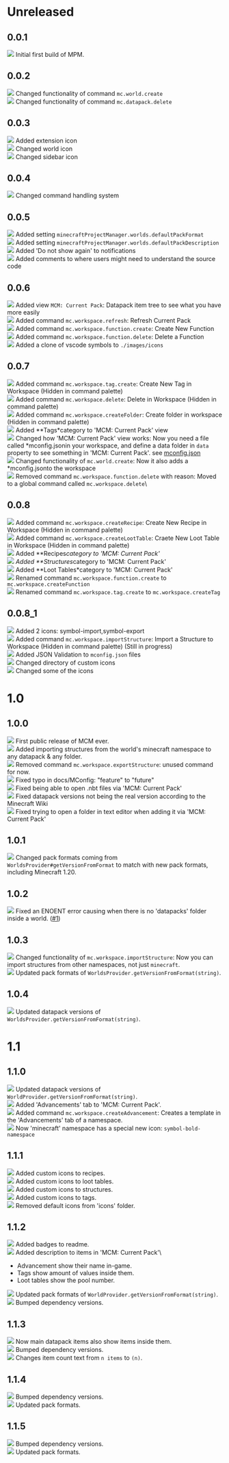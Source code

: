 # Unreleased

## 0.0.1
![](https://raw.githubusercontent.com/efekos/efekos/main/icons/symbol-dot.png) Initial first build of MPM.

## 0.0.2

![](https://raw.githubusercontent.com/efekos/efekos/main/icons/symbol-change.png) Changed functionality of command `mc.world.create`\
![](https://raw.githubusercontent.com/efekos/efekos/main/icons/symbol-change.png) Changed functionality of command `mc.datapack.delete`

## 0.0.3

![](https://raw.githubusercontent.com/efekos/efekos/main/icons/symbol-plus.png) Added extension icon\
![](https://raw.githubusercontent.com/efekos/efekos/main/icons/symbol-change.png) Changed world icon\
![](https://raw.githubusercontent.com/efekos/efekos/main/icons/symbol-change.png) Changed sidebar icon

## 0.0.4

![](https://raw.githubusercontent.com/efekos/efekos/main/icons/symbol-change.png) Changed command handling system

## 0.0.5

![](https://raw.githubusercontent.com/efekos/efekos/main/icons/symbol-plus.png) Added setting `minecraftProjectManager.worlds.defaultPackFormat`\
![](https://raw.githubusercontent.com/efekos/efekos/main/icons/symbol-plus.png) Added setting `minecraftProjectManager.worlds.defaultPackDescription`\
![](https://raw.githubusercontent.com/efekos/efekos/main/icons/symbol-plus.png) Added 'Do not show again' to notifications\
![](https://raw.githubusercontent.com/efekos/efekos/main/icons/symbol-plus.png) Added comments to where users might need to understand the source code 

## 0.0.6

![](https://raw.githubusercontent.com/efekos/efekos/main/icons/symbol-plus.png) Added view `MCM: Current Pack`: Datapack item tree to see what you have more easily\
![](https://raw.githubusercontent.com/efekos/efekos/main/icons/symbol-plus.png) Added command `mc.workspace.refresh`: Refresh Current Pack\
![](https://raw.githubusercontent.com/efekos/efekos/main/icons/symbol-plus.png) Added command `mc.workspace.function.create`: Create New Function\
![](https://raw.githubusercontent.com/efekos/efekos/main/icons/symbol-plus.png) Added command `mc.workspace.function.delete`: Delete a Function\
![](https://raw.githubusercontent.com/efekos/efekos/main/icons/symbol-plus.png) Added a clone of vscode symbols to `./images/icons`

## 0.0.7

![](https://raw.githubusercontent.com/efekos/efekos/main/icons/symbol-plus.png) Added command `mc.workspace.tag.create`: Create New Tag in Workspace (Hidden in command palette)\
![](https://raw.githubusercontent.com/efekos/efekos/main/icons/symbol-plus.png) Added command `mc.workspace.delete`: Delete in Workspace (Hidden in command palette)\
![](https://raw.githubusercontent.com/efekos/efekos/main/icons/symbol-plus.png) Added command `mc.workspace.createFolder`: Create folder in workspace (Hidden in command palette)\
![](https://raw.githubusercontent.com/efekos/efekos/main/icons/symbol-plus.png) Added **Tags*category to 'MCM: Current Pack' view\
![](https://raw.githubusercontent.com/efekos/efekos/main/icons/symbol-change.png) Changed how 'MCM: Current Pack' view works: Now you need a file called *mconfig.jsonin your workspace, and define a data folder in `data` property to see something in 'MCM: Current Pack'. see [mconfig.json](./docs/mconfig.md)\
![](https://raw.githubusercontent.com/efekos/efekos/main/icons/symbol-change.png) Changed functionality of `mc.world.create`: Now it also adds a *mconfig.jsonto the workspace\
![](https://raw.githubusercontent.com/efekos/efekos/main/icons/symbol-deleted.png) Removed command `mc.workspace.function.delete` with reason: Moved to a global command called `mc.workspace.delete`\

## 0.0.8
![](https://raw.githubusercontent.com/efekos/efekos/main/icons/symbol-plus.png) Added command `mc.workspace.createRecipe`: Create New Recipe in Workspace (Hidden in command palette)\
![](https://raw.githubusercontent.com/efekos/efekos/main/icons/symbol-plus.png) Added command `mc.workspace.createLootTable`: Craete New Loot Table in Workspace (Hidden in command palette)\
![](https://raw.githubusercontent.com/efekos/efekos/main/icons/symbol-plus.png) Added **Recipes*category to 'MCM: Current Pack' \
![](https://raw.githubusercontent.com/efekos/efekos/main/icons/symbol-plus.png) Added **Structures*category to 'MCM: Current Pack' \
![](https://raw.githubusercontent.com/efekos/efekos/main/icons/symbol-plus.png) Added **Loot Tables*category to 'MCM: Current Pack' \
![](https://raw.githubusercontent.com/efekos/efekos/main/icons/symbol-change.png) Renamed command `mc.workspace.function.create` to `mc.workspace.createFunction`\
![](https://raw.githubusercontent.com/efekos/efekos/main/icons/symbol-change.png) Renamed command `mc.workspace.tag.create` to `mc.workspace.createTag`

## 0.0.8_1
![](https://raw.githubusercontent.com/efekos/efekos/main/icons/symbol-plus.png) Added 2 icons: symbol-import,symbol-export\
![](https://raw.githubusercontent.com/efekos/efekos/main/icons/symbol-plus.png) Added command `mc.workspace.importStructure`: Import a Structure to Workspace (Hidden in command palette) (Still in progress)\
![](https://raw.githubusercontent.com/efekos/efekos/main/icons/symbol-plus.png) Added JSON Validation to `mconfig.json` files\
![](https://raw.githubusercontent.com/efekos/efekos/main/icons/symbol-change.png) Changed directory of custom icons\
![](https://raw.githubusercontent.com/efekos/efekos/main/icons/symbol-change.png) Changed some of the icons

# 1.0

## 1.0.0

![](https://raw.githubusercontent.com/efekos/efekos/main/icons/symbol-dot.png) First public release of MCM ever.\
![](https://raw.githubusercontent.com/efekos/efekos/main/icons/symbol-plus.png) Added importing structures from the world's minecraft namespace to any datapack & any folder.\
![](https://raw.githubusercontent.com/efekos/efekos/main/icons/symbol-deleted.png) Removed command `mc.workspace.exportStructure`: unused command for now.\
![](https://raw.githubusercontent.com/efekos/efekos/main/icons/symbol-fix.png) Fixed typo in docs/MConfig: "feature" to "future"\
![](https://raw.githubusercontent.com/efekos/efekos/main/icons/symbol-fix.png) Fixed being able to open .nbt files via 'MCM: Current Pack'\
![](https://raw.githubusercontent.com/efekos/efekos/main/icons/symbol-fix.png) Fixed datapack versions not being the real version according to the Minecraft Wiki\
![](https://raw.githubusercontent.com/efekos/efekos/main/icons/symbol-fix.png) Fixed trying to open a folder in text editor when adding it via 'MCM: Current Pack' 

## 1.0.1

![](https://raw.githubusercontent.com/efekos/efekos/main/icons/symbol-change.png) Changed pack formats coming from `WorldsProvider#getVersionFromFormat` to match with new pack formats, including Minecraft 1.20.

## 1.0.2

![](https://raw.githubusercontent.com/efekos/efekos/main/icons/symbol-fix.png) Fixed an ENOENT error causing when there is no 'datapacks' folder inside a world. ([#1](https://github.com/efekos/minecraft-project-manager/issues/1))

## 1.0.3

![](https://raw.githubusercontent.com/efekos/efekos/main/icons/symbol-change.png) Changed functionality of `mc.workspace.importStructure`: Now you can import structures from other namespaces, not just `minecraft`.\
![](https://raw.githubusercontent.com/efekos/efekos/main/icons/symbol-dot.png) Updated pack formats of `WorldsProvider.getVersionFromFormat(string)`.

## 1.0.4

![](https://raw.githubusercontent.com/efekos/efekos/main/icons/symbol-dot.png) Updated datapack versions of `WorldsProvider.getVersionFromFormat(string)`.

# 1.1

## 1.1.0

![](https://raw.githubusercontent.com/efekos/efekos/main/icons/symbol-dot.png) Updated datapack versions of `WorldProvider.getVersionFromFormat(string)`.\
![](https://raw.githubusercontent.com/efekos/efekos/main/icons/symbol-plus.png) Added 'Advancements' tab to 'MCM: Current Pack'.\
![](https://raw.githubusercontent.com/efekos/efekos/main/icons/symbol-plus.png) Added command `mc.workspace.createAdvancement`: Creates a template in the 'Advancements' tab of a namespace.\
![](https://raw.githubusercontent.com/efekos/efekos/main/icons/symbol-dot.png) Now 'minecraft' namespace has a special new icon: `symbol-bold-namespace`

## 1.1.1

![](https://raw.githubusercontent.com/efekos/efekos/main/icons/symbol-plus.png) Added custom icons to recipes.\
![](https://raw.githubusercontent.com/efekos/efekos/main/icons/symbol-plus.png) Added custom icons to loot tables.\
![](https://raw.githubusercontent.com/efekos/efekos/main/icons/symbol-plus.png) Added custom icons to structures.\
![](https://raw.githubusercontent.com/efekos/efekos/main/icons/symbol-plus.png) Added custom icons to tags.\
![](https://raw.githubusercontent.com/efekos/efekos/main/icons/symbol-minus.png) Removed default icons from 'icons' folder.

## 1.1.2

![](https://raw.githubusercontent.com/efekos/efekos/main/icons/symbol-plus.png) Added badges to readme.\
![](https://raw.githubusercontent.com/efekos/efekos/main/icons/symbol-plus.png) Added description to items in 'MCM: Current Pack'\
* Advancement show their name in-game.
* Tags show amount of values inside them.
* Loot tables show the pool number.

![](https://raw.githubusercontent.com/efekos/efekos/main/icons/symbol-dot.png) Updated pack formats of `WorldProvider.getVersionFromFormat(string)`.\
![](https://raw.githubusercontent.com/efekos/efekos/main/icons/symbol-change.png) Bumped dependency versions.

## 1.1.3

![](https://raw.githubusercontent.com/efekos/efekos/main/icons/symbol-plus.png) Now main datapack items also show items inside them.\
![](https://raw.githubusercontent.com/efekos/efekos/main/icons/symbol-change.png) Bumped dependency versions.\
![](https://raw.githubusercontent.com/efekos/efekos/main/icons/symbol-change.png) Changes item count text from `n items` to `(n)`.

## 1.1.4

![](https://raw.githubusercontent.com/efekos/efekos/main/icons/symbol-change.png) Bumped dependency versions.\
![](https://raw.githubusercontent.com/efekos/efekos/main/icons/symbol-change.png) Updated pack formats.

## 1.1.5

![](https://raw.githubusercontent.com/efekos/efekos/main/icons/symbol-change.png) Bumped dependency versions.\
![](https://raw.githubusercontent.com/efekos/efekos/main/icons/symbol-change.png) Updated pack formats.